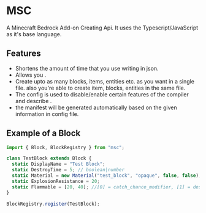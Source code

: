 # MSC

A Minecraft Bedrock Add-on Creating Api.
It uses the Typescript/JavaScript as it's base language.

## Features

- Shortens the amount of time that you use writing in json.
- Allows you .
- Create upto as many blocks, items, entities etc. as you want in a single file. also you're able to create item, blocks, entities in the same file.
- The config is used to disable/enable certain features of the compiler and describe .
- the manifest will be generated automatically based on the given information in config file.

## Example of a Block

```javascript
import { Block, BlockRegistry } from "msc";

class TestBlock extends Block {
  static DisplayName = "Test Block";
  static DestroyTime = 5; // boolean|number
  static Material = new Material("test_block", "opaque", false, false);
  static ExplosionResistance = 20;
  static Flammable = [20, 40]; //[0] = catch_chance_modifier, [1] = destroy_chance_modifier
}

BlockRegistry.register(TestBlock);
```
